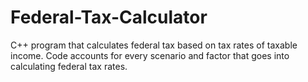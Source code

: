 # Federal-Tax-Calculator
C++ program that calculates federal tax based on tax rates of taxable income.
Code accounts for every scenario and factor that goes into calculating federal tax rates.
